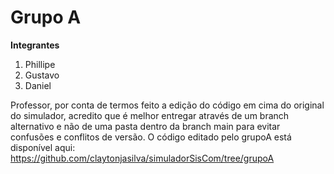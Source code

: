 # Grupo A

**Integrantes**
1. Phillipe
2. Gustavo
3. Daniel

Professor, por conta de termos feito a edição do código em cima do original do simulador, acredito que é melhor entregar através de um branch alternativo e não de uma pasta dentro da branch main para evitar confusões e conflitos de versão. O código editado pelo grupoA está disponível aqui:
https://github.com/claytonjasilva/simuladorSisCom/tree/grupoA
